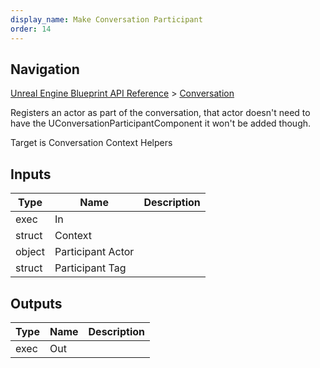 ```yaml
---
display_name: Make Conversation Participant
order: 14
---
```

## Navigation

[Unreal Engine Blueprint API Reference](https://dev.epicgames.com/documentation/en-us/unreal-engine/BlueprintAPI) > [Conversation](https://dev.epicgames.com/documentation/en-us/unreal-engine/BlueprintAPI/Conversation)

Registers an actor as part of the conversation, that actor doesn't need to have the UConversationParticipantComponent
it won't be added though.

Target is Conversation Context Helpers

## Inputs

| Type | Name | Description |
| --- | --- | --- |
| exec | In |  |
| struct | Context |  |
| object | Participant Actor |  |
| struct | Participant Tag |  |

## Outputs

| Type | Name | Description |
| --- | --- | --- |
| exec | Out |  |
